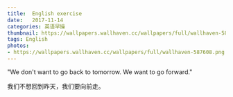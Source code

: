 ```yaml
---
title:  English exercise
date:   2017-11-14
categories: 英语早操
thumbnail: https://wallpapers.wallhaven.cc/wallpapers/full/wallhaven-587608.png
tags: English
photos:
- https://wallpapers.wallhaven.cc/wallpapers/full/wallhaven-587608.png
---
```


"We don't want to go back to tomorrow. We want to go forward."
<p>我们不想回到昨天，我们要向前走。</p>
